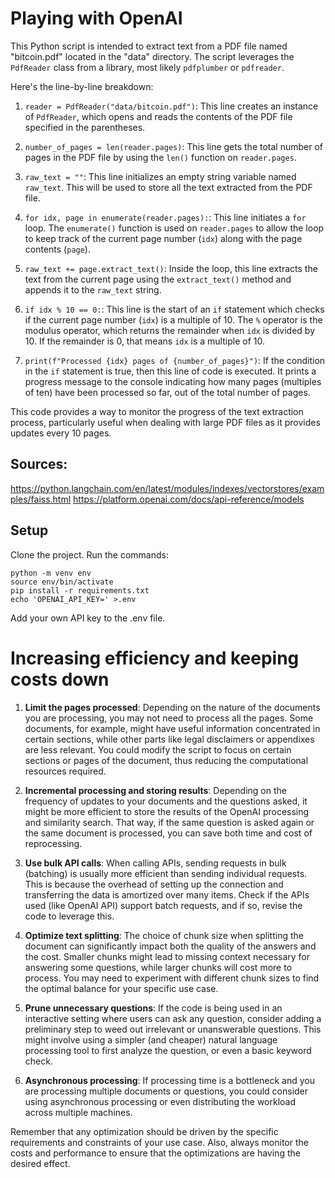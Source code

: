 # Playing with OpenAI
This Python script is intended to extract text from a PDF file named "bitcoin.pdf" located in the "data" directory. The script leverages the `PdfReader` class from a library, most likely `pdfplumber` or `pdfreader`.

Here's the line-by-line breakdown:

1. `reader = PdfReader("data/bitcoin.pdf")`: This line creates an instance of `PdfReader`, which opens and reads the contents of the PDF file specified in the parentheses.

2. `number_of_pages = len(reader.pages)`: This line gets the total number of pages in the PDF file by using the `len()` function on `reader.pages`.

3. `raw_text = ""`: This line initializes an empty string variable named `raw_text`. This will be used to store all the text extracted from the PDF file.

4. `for idx, page in enumerate(reader.pages):`: This line initiates a `for` loop. The `enumerate()` function is used on `reader.pages` to allow the loop to keep track of the current page number (`idx`) along with the page contents (`page`).

5. `raw_text += page.extract_text()`: Inside the loop, this line extracts the text from the current page using the `extract_text()` method and appends it to the `raw_text` string.

6. `if idx % 10 == 0:`: This line is the start of an `if` statement which checks if the current page number (`idx`) is a multiple of 10. The `%` operator is the modulus operator, which returns the remainder when `idx` is divided by 10. If the remainder is 0, that means `idx` is a multiple of 10.

7. `print(f"Processed {idx} pages of {number_of_pages}")`: If the condition in the `if` statement is true, then this line of code is executed. It prints a progress message to the console indicating how many pages (multiples of ten) have been processed so far, out of the total number of pages.

This code provides a way to monitor the progress of the text extraction process, particularly useful when dealing with large PDF files as it provides updates every 10 pages.


## Sources: 
https://python.langchain.com/en/latest/modules/indexes/vectorstores/examples/faiss.html
https://platform.openai.com/docs/api-reference/models


## Setup
Clone the project.
Run the commands: 
```console
python -m venv env
source env/bin/activate
pip install -r requirements.txt
echo 'OPENAI_API_KEY=' >.env
```

Add your own API key to the .env file.

# Increasing efficiency and keeping costs down

1. **Limit the pages processed**: Depending on the nature of the documents you are processing, you may not need to process all the pages. Some documents, for example, might have useful information concentrated in certain sections, while other parts like legal disclaimers or appendixes are less relevant. You could modify the script to focus on certain sections or pages of the document, thus reducing the computational resources required.

2. **Incremental processing and storing results**: Depending on the frequency of updates to your documents and the questions asked, it might be more efficient to store the results of the OpenAI processing and similarity search. That way, if the same question is asked again or the same document is processed, you can save both time and cost of reprocessing. 

3. **Use bulk API calls**: When calling APIs, sending requests in bulk (batching) is usually more efficient than sending individual requests. This is because the overhead of setting up the connection and transferring the data is amortized over many items. Check if the APIs used (like OpenAI API) support batch requests, and if so, revise the code to leverage this.

4. **Optimize text splitting**: The choice of chunk size when splitting the document can significantly impact both the quality of the answers and the cost. Smaller chunks might lead to missing context necessary for answering some questions, while larger chunks will cost more to process. You may need to experiment with different chunk sizes to find the optimal balance for your specific use case.

5. **Prune unnecessary questions**: If the code is being used in an interactive setting where users can ask any question, consider adding a preliminary step to weed out irrelevant or unanswerable questions. This might involve using a simpler (and cheaper) natural language processing tool to first analyze the question, or even a basic keyword check.

6. **Asynchronous processing**: If processing time is a bottleneck and you are processing multiple documents or questions, you could consider using asynchronous processing or even distributing the workload across multiple machines. 

Remember that any optimization should be driven by the specific requirements and constraints of your use case. Also, always monitor the costs and performance to ensure that the optimizations are having the desired effect.

